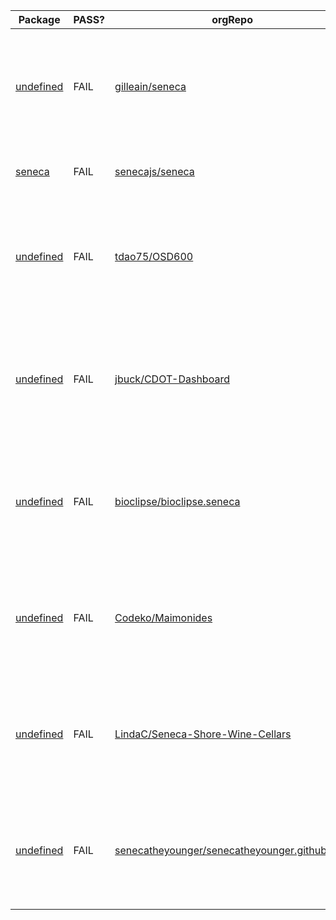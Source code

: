 Package|PASS?|orgRepo|Fails|forks_count|stargazers_count|open_issues
---|---|---|---|---|---|---
[undefined](https://www.npmjs.com/package/undefined)|FAIL|[gilleain/seneca](https://github.com/gilleain/seneca)|[content_readme] [exist_codeconduct] [exist_license] [exist_pkgjson] [exist_readme] [readme_headings] [test_pkgjson] [check_default] [version_codeconduct] |1|3|0
[seneca](https://www.npmjs.com/package/seneca)|FAIL|[senecajs/seneca](https://github.com/senecajs/seneca)|[exist_entry] [readme_headings] [check_default] [version_codeconduct] |319|3844|189
[undefined](https://www.npmjs.com/package/undefined)|FAIL|[tdao75/OSD600](https://github.com/tdao75/OSD600)|[content_readme] [exist_codeconduct] [exist_license] [exist_pkgjson] [exist_readme] [readme_headings] [test_pkgjson] [check_default] [version_codeconduct] |0|2|0
[undefined](https://www.npmjs.com/package/undefined)|FAIL|[jbuck/CDOT-Dashboard](https://github.com/jbuck/CDOT-Dashboard)|[content_readme] [exist_codeconduct] [exist_entry] [exist_license] [exist_pkgjson] [exist_readme] [readme_headings] [test_pkgjson] [check_default] [version_codeconduct] |5|9|18
[undefined](https://www.npmjs.com/package/undefined)|FAIL|[bioclipse/bioclipse.seneca](https://github.com/bioclipse/bioclipse.seneca)|[content_readme] [exist_codeconduct] [exist_license] [exist_pkgjson] [exist_readme] [readme_headings] [test_pkgjson] [check_default] [version_codeconduct] |2|2|0
[undefined](https://www.npmjs.com/package/undefined)|FAIL|[Codeko/Maimonides](https://github.com/Codeko/Maimonides)|[content_readme] [exist_codeconduct] [exist_license] [exist_pkgjson] [exist_readme] [readme_headings] [test_pkgjson] [check_default] [version_codeconduct] |2|1|30
[undefined](https://www.npmjs.com/package/undefined)|FAIL|[LindaC/Seneca-Shore-Wine-Cellars](https://github.com/LindaC/Seneca-Shore-Wine-Cellars)|[content_readme] [exist_codeconduct] [exist_license] [exist_pkgjson] [exist_readme] [readme_headings] [test_pkgjson] [check_default] [version_codeconduct] |0|1|0
[undefined](https://www.npmjs.com/package/undefined)|FAIL|[senecatheyounger/senecatheyounger.github.com](https://github.com/senecatheyounger/senecatheyounger.github.com)|[content_readme] [exist_codeconduct] [exist_license] [exist_pkgjson] [exist_readme] [readme_headings] [test_pkgjson] [check_default] [version_codeconduct] |0|1|0
